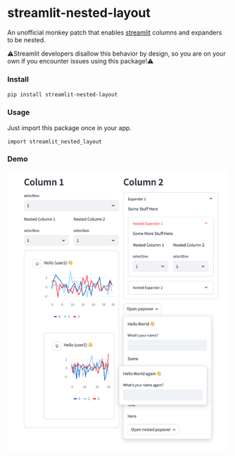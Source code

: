 # streamlit-nested-layout
An unofficial monkey patch that enables [streamlit](https://github.com/streamlit/streamlit) columns and expanders to be nested.

⚠️Streamlit developers disallow this behavior by design, so you are on your own if you encounter issues using this package!⚠️

### Install
```
pip install streamlit-nested-layout
```

### Usage
Just import this package once in your app.

```
import streamlit_nested_layout
```

### Demo
![Demo](https://raw.githubusercontent.com/joy13975/streamlit-nested-layout/main/images/demo.png)
